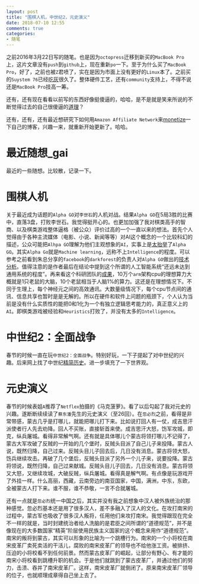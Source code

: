 ```yaml
---
layout: post
title: "围棋人机，中世纪2，元史演义"
date: 2018-07-10 12:55
comments: true
categories: 
- 随笔
---
```


之前2016年3月22日写的随笔。也是因为`octopress`迁移到新买的`MacBook Pro`上，这片文章没有`push`到`github`上，现在重新`po`一下。至于为什么买了`MacBook Pro`，好了，之前也被`Z`君喷了，实在是因为市面上没有更好的`Linux`本了。之前买的`Suystem 76`已经[吃灰](http://tauntaunslayer13.me/blog/2013/07/08/system76-gazelle-prochai-bao-ji-zhu-guan-ping-ce/)很久了。整体硬件工艺，还有`community`支持上，不得不说还是`MacBook Pro`技高一筹。

<!--more-->

还有，还有现在看看以前写的东西好像挺傻逼的，哈哈，是不是就是笑来所说的不断觉得过去的自己很傻逼的[道理](https://mp.weixin.qq.com/s/zWklsvrvXABurm8_vcXEyw)？

还有，还有，还有最近想研究下如何用`Amazon Affiliate Network`来[monetize](https://www.amazon.com/gp/search?ie=UTF8&tag=fatman13-20&linkCode=ur2&linkId=099b8c1abe52fbe484cee8509b66eb53&camp=1789&creative=9325&index=aps&keywords=hentaimanga)一下自己的博客，兴趣一来，就重新开始更新了。哈哈。

# 最近随想_gai

最近的一些随想。比较散，记录一下。

# 围棋人机

关于最近成为话题的`Alpha GO`对`李世石`的人机对战。结果`Alpha GO`在5局3胜的比赛中，直落3盘，打败李世石。我觉得挺开心的。也更加加强了我对棋类高手的智商、以及棋类游戏整体逼格（被公众）评价过高的一个一直以来的想法。首先个人觉得由于各种主流媒体（电影、小说、新闻等等）对AI这个概念的一个比较科幻的描述，公众可能把`Alhpa GO`理解为他们主观想象的`AI`，实事上是[太抬举](http://m.cacm.acm.org/blogs/blog-cacm/199663-alphago-is-not-the-solution-to-ai/fulltext)了`Alpha GO`。其实`Alpha Go`就是`Machine learning`，远称不上`Intelligence`的程度。可以参考之前看到朱总分享的`facebook`的`darkforest`的负责人对`Alpha GO`做出的[技术分析](http://mp.weixin.qq.com/s?__biz=MzI2NjA3NTc4Ng==&mid=402878207&idx=1&sn=a1e85787363d827cd4f922f3ea5579b7&scene=2&srcid=0310EheZaujpZFDCOUxIqbm1&from=timeline&isappinstalled=0#wechat_redirect)。值得注意的是作者最后在结论中提到这个所谓的人工智能系统“还远未达到通用系统的程度”。再来看这个科研团队的[成果](https://www.youtube.com/watch?v=2e06C-yUwlc)，10万个`arm`架构cpu的理想算力大概就是1只老鼠的大脑，10个老鼠相当于人脑1%的算力。这还是在理想情况下。不同于生理上，每个神经元之间的高效通讯。大数量级情况下，每个cpu节点间的通讯、信息共享也暂时是是无解的。所以在硬件和软件上问题的瓶颈下，个人认为当前是没有什么实质性的能把0和1化为一个有独立逻辑思考能力的，真正意义上的`AI`。即棋类游戏被经验和`Heuristics`打败了，并没有太多的`Intelligence`。


# 中世纪2：全面战争

春节的时候一直在玩`中世纪2：全面战争`。特别好玩，一下子提起了对中世纪的兴趣。后来网上找了中世纪[精简历史](http://www.slideshare.net/Halligan/the-middle-ages-introduction-and-overview)。进一步填充了一下世界观。


# 元史演义

春节的时候表姐`A`推荐了`Netflex`拍摄的《马克菠萝》。看了以后勾起了我对元史的兴趣。遂断断续续读了`蔡东潘`先生的元史演义（至26回）。在`忽必烈`之前，看得是非常带感，蒙古几乎是打哪儿，就能把哪儿打下来。比如说打回人有一仗，成吉思汗派使者行人先去劝降。回人不买账，直接斩首来使。成吉思汗大怒，饬军攻城，即克，纵兵屠城。看得非常解气啊。还有就是具体哪儿个蒙古将领打哪儿不记得了，蒙古大军攻破了反贼的一开始的几个堡时，反贼头目派了自己儿子来投降。蒙古人说，既然归降，自己过来。反贼头目儿子回去后，几日没有消息。蒙古将领大怒，饬兵继续攻击。再破了几个堡后，反贼头目派了另外一个儿子来，说要投降。蒙古将领说，既然归降，自己过来献城。反贼头目儿子回去，几日没有消息。蒙古将领又大怒，又继续攻城，大破反贼，纵兵屠城。看得真是解气啊。有点像是玩游戏开了外挂一样。什么高丽，西藏，云南旁边的南亚国家，中国，满洲，中东，东欧，全被蒙古人打下来。谁不服，谁不恭敬，一言不合就屠城。

还有一点就是`忽必烈`统一中国之后，其实并没有我之前想象中汉人被外族统治的那种感觉。忽必烈基本还是用了很多汉人，差不多融入了汉人的文化。在攻打南宋的过程中，蒙古军也吸收了很多汉人叛将，任用他们来攻打南宋。我觉得跟现在完全不一样的就是，当时封建统治者给人洗脑的是君臣之间所谓的“道德规范”，并不是像现在的大多数国家“精英”阶层使用民族主义国家的这个概念来用作“道德规范”。南宋的叛将到蒙古，其实可以形象的比喻为一个跳槽行为。南宋的一个小将校在南宋皮革厂卖死卖活的干活儿，腐败的南宋皮革厂的领导也不给他涨工资。被排挤、压迫的小将校看不到任何前景。然而蒙古皮革厂的崛起，让部分有野心、有才能的南宋小将校看到跳槽升职的机会。于是他们就跳到了蒙古皮革厂，并通过他们的努力，击溃、吞并了南宋皮革厂。这样，南宋皮革厂就倒闭了。原来南宋皮革厂领导的位子，也就顺理成章得自己坐上去了。

<br/>

<div id="amzn-assoc-ad-755ae368-8099-414c-b8cf-4a15b7d140a8"></div><script async src="//z-na.amazon-adsystem.com/widgets/onejs?MarketPlace=US&adInstanceId=755ae368-8099-414c-b8cf-4a15b7d140a8"></script>